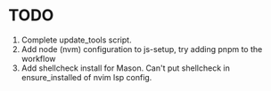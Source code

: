 # TODO

1. Complete update_tools script.
2. Add node (nvm) configuration to js-setup, try adding pnpm to the workflow
3. Add shellcheck install for Mason. Can't put shellcheck in ensure_installed of
   nvim lsp config.
